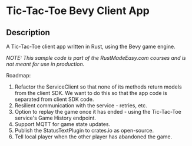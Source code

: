 # Tic-Tac-Toe Bevy Client App

## Description

A Tic-Tac-Toe client app written in Rust, using the Bevy game engine.

_NOTE: This sample code is part of the RustMadeEasy.com courses and is not meant for use in
production._

Roadmap:

1. Refactor the ServiceClient so that none of its methods return models from the client SDK. We want to do this so that the app code is separated from client SDK code.  
2. Resilient communication with the service - retries, etc.
3. Option to replay the game once it has ended - using the Tic-Tac-Toe service's Game History endpoint.
4. Support MQTT for game state updates.
5. Publish the StatusTextPlugin to crates.io as open-source.
6. Tell local player when the other player has abandoned the game.

